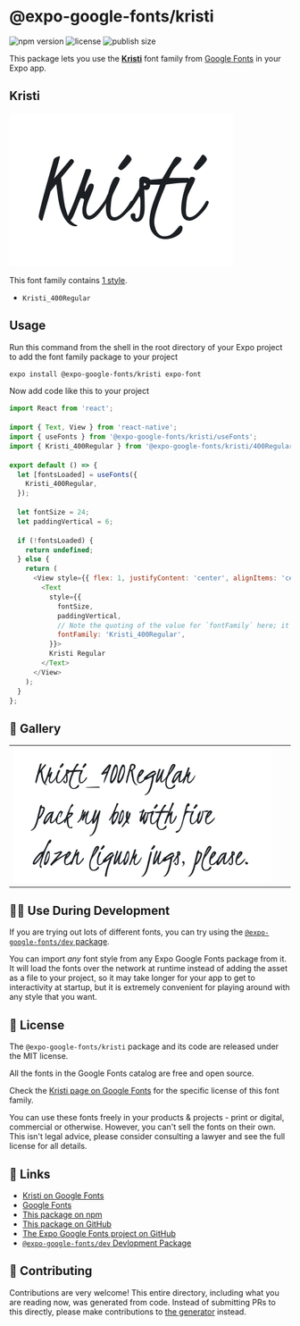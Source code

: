 # @expo-google-fonts/kristi

![npm version](https://flat.badgen.net/npm/v/@expo-google-fonts/kristi)
![license](https://flat.badgen.net/github/license/expo/google-fonts)
![publish size](https://flat.badgen.net/packagephobia/install/@expo-google-fonts/kristi)

This package lets you use the [**Kristi**](https://fonts.google.com/specimen/Kristi) font family from [Google Fonts](https://fonts.google.com/) in your Expo app.

## Kristi

![Kristi](./font-family.png)

This font family contains [1 style](#-gallery).

- `Kristi_400Regular`

## Usage

Run this command from the shell in the root directory of your Expo project to add the font family package to your project
```sh
expo install @expo-google-fonts/kristi expo-font
```

Now add code like this to your project
```js
import React from 'react';

import { Text, View } from 'react-native';
import { useFonts } from '@expo-google-fonts/kristi/useFonts';
import { Kristi_400Regular } from '@expo-google-fonts/kristi/400Regular';

export default () => {
  let [fontsLoaded] = useFonts({
    Kristi_400Regular,
  });

  let fontSize = 24;
  let paddingVertical = 6;

  if (!fontsLoaded) {
    return undefined;
  } else {
    return (
      <View style={{ flex: 1, justifyContent: 'center', alignItems: 'center' }}>
        <Text
          style={{
            fontSize,
            paddingVertical,
            // Note the quoting of the value for `fontFamily` here; it expects a string!
            fontFamily: 'Kristi_400Regular',
          }}>
          Kristi Regular
        </Text>
      </View>
    );
  }
};

```

## 🔡 Gallery


||||
|-|-|-|
|![Kristi_400Regular](.//400Regular/Kristi_400Regular.ttf.png)||||


## 👩‍💻 Use During Development

If you are trying out lots of different fonts, you can try using the [`@expo-google-fonts/dev` package](https://github.com/expo/google-fonts/tree/master/font-packages/dev#readme).

You can import *any* font style from any Expo Google Fonts package from it. It will load the fonts
over the network at runtime instead of adding the asset as a file to your project, so it may take longer
for your app to get to interactivity at startup, but it is extremely convenient
for playing around with any style that you want.

## 📖 License

The `@expo-google-fonts/kristi` package and its code are released under the MIT license.

All the fonts in the Google Fonts catalog are free and open source.

Check the [Kristi page on Google Fonts](https://fonts.google.com/specimen/Kristi) for the specific license of this font family.

You can use these fonts freely in your products & projects - print or digital, commercial or otherwise. However, you can't sell the fonts on their own. This isn't legal advice, please consider consulting a lawyer and see the full license for all details.

## 🔗 Links

- [Kristi on Google Fonts](https://fonts.google.com/specimen/Kristi)
- [Google Fonts](https://fonts.google.com/)
- [This package on npm](https://www.npmjs.com/package/@expo-google-fonts/kristi)
- [This package on GitHub](https://github.com/expo/google-fonts/tree/master/font-packages/kristi)
- [The Expo Google Fonts project on GitHub](https://github.com/expo/google-fonts)
- [`@expo-google-fonts/dev` Devlopment Package](https://github.com/expo/google-fonts/tree/master/font-packages/dev)

## 🤝 Contributing

Contributions are very welcome! This entire directory, including what you are reading now, was generated from code. Instead of submitting PRs to this directly, please make contributions to [the generator](https://github.com/expo/google-fonts/tree/master/packages/generator) instead.
